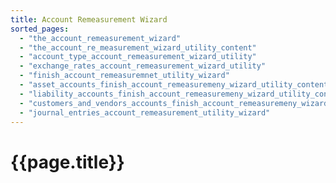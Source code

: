 ```yaml
---
title: Account Remeasurement Wizard
sorted_pages:
  - "the_account_remeasurement_wizard"
  - "the_account_re_measurement_wizard_utility_content"
  - "account_type_account_remeasurement_wizard_utility"
  - "exchange_rates_account_remeasurement_wizard_utility"
  - "finish_account_remeasuremnet_utility_wizard"
  - "asset_accounts_finish_account_remeasuremeny_wizard_utility_contents"
  - "liability_accounts_finish_account_remeasuremeny_wizard_utility_contents"
  - "customers_and_vendors_accounts_finish_account_remeasuremeny_wizard_utility_contents"
  - "journal_entries_account_remeasurement_utility_wizard"
---
```

# {{page.title}}
